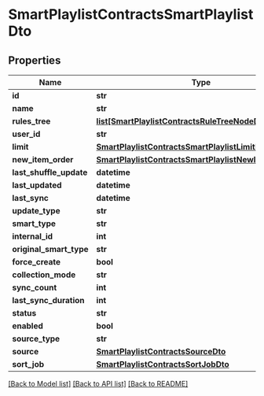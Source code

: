 # SmartPlaylistContractsSmartPlaylistDto

## Properties
Name | Type | Description | Notes
------------ | ------------- | ------------- | -------------
**id** | **str** |  | [optional] 
**name** | **str** |  | [optional] 
**rules_tree** | [**list[SmartPlaylistContractsRuleTreeNodeDto]**](SmartPlaylistContractsRuleTreeNodeDto.md) |  | [optional] 
**user_id** | **str** |  | [optional] 
**limit** | [**SmartPlaylistContractsSmartPlaylistLimitDto**](SmartPlaylistContractsSmartPlaylistLimitDto.md) |  | [optional] 
**new_item_order** | [**SmartPlaylistContractsSmartPlaylistNewItemOrderDto**](SmartPlaylistContractsSmartPlaylistNewItemOrderDto.md) |  | [optional] 
**last_shuffle_update** | **datetime** |  | [optional] 
**last_updated** | **datetime** |  | [optional] 
**last_sync** | **datetime** |  | [optional] 
**update_type** | **str** |  | [optional] 
**smart_type** | **str** |  | [optional] 
**internal_id** | **int** |  | [optional] 
**original_smart_type** | **str** |  | [optional] 
**force_create** | **bool** |  | [optional] 
**collection_mode** | **str** |  | [optional] 
**sync_count** | **int** |  | [optional] 
**last_sync_duration** | **int** |  | [optional] 
**status** | **str** |  | [optional] 
**enabled** | **bool** |  | [optional] 
**source_type** | **str** |  | [optional] 
**source** | [**SmartPlaylistContractsSourceDto**](SmartPlaylistContractsSourceDto.md) |  | [optional] 
**sort_job** | [**SmartPlaylistContractsSortJobDto**](SmartPlaylistContractsSortJobDto.md) |  | [optional] 

[[Back to Model list]](../README.md#documentation-for-models) [[Back to API list]](../README.md#documentation-for-api-endpoints) [[Back to README]](../README.md)

